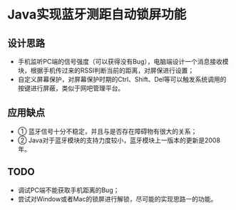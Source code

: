 # Java实现蓝牙测距自动锁屏功能
## 设计思路
* 手机监听PC端的信号强度（可以获得没有Bug），电脑端设计一个消息接收模块，根据手机传过来的RSSI判断当前的距离，对屏保进行设置；
* 自定义屏幕保护，对屏幕保护时期的Ctrl、Shift、Del等可以触发系统调用的按键进行屏蔽，类似于网吧管理平台。
## 应用缺点
* ① 蓝牙信号十分不稳定，并且与是否存在障碍物有很大的关系；
* ② Java对于蓝牙模块的支持力度较小，蓝牙模块上一版本的更新是2008年。
## TODO
* 调试PC端不能获取手机距离的Bug；
* 尝试对Window或者Mac的锁屏进行解锁，尽可能的实现思路一的功能。

